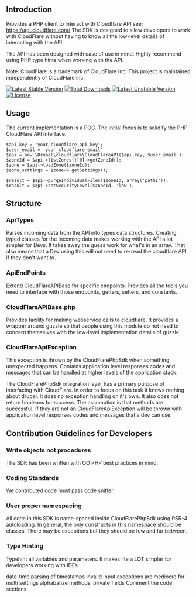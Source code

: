 ## Introduction

Provides a PHP client to interact with Cloudflare API see: https://api.cloudflare.com/
The SDK is designed to allow developers to work with CloudFlare without having 
to know all the low-level details of interacting with the API.

The API has been designed with ease of use in mind.  Highly recommend using 
PHP type hints when working with the API.  


Note: CloudFlare is a trademark of CloudFlare Inc.  This project is maintained independently of CloudFlare inc.

[![Latest Stable Version](https://poser.pugx.org/aweingarten/cloudflarephpsdk/v/stable)](https://packagist.org/packages/aweingarten/cloudflarephpsdk) [![Total Downloads](https://poser.pugx.org/aweingarten/cloudflarephpsdk/downloads)](https://packagist.org/packages/aweingarten/cloudflarephpsdk) [![Latest Unstable Version](https://poser.pugx.org/aweingarten/cloudflarephpsdk/v/unstable)](https://packagist.org/packages/aweingarten/cloudflarephpsdk) [![License](https://poser.pugx.org/aweingarten/cloudflarephpsdk/license)](https://packagist.org/packages/aweingarten/cloudflarephpsdk)


## Usage

The current implementation is a POC.   The initial focus is to solidify the PHP CloudFlare API interface.
```
$api_key = 'your_cloudflare_api_key';
$user_email = 'your_cloudflare_email'
$api = new \Drupal\cloudflare\CloudFlareAPI($api_key, $user_email );
$zoneId = $api->listZones()[0]->getZoneId();
$zone = $api->loadZone($zoneId);
$zone_settings = $zone-> getSettings();

$result = $api->purgeIndividualFiles($zoneId, array('path1'));
$result = $api->setSecurityLevel($zoneId, 'low');
```


## Structure

### ApiTypes
Parses incoming data from the API into types data structures.  Creating typed
classes for the incoming data makes working with the API a lot simpler for Devs.
It takes away the guess work for what's in an array.  That also means that a 
Dev using this will not need to re-read the cloudflare API if they don't want
to.  





### ApiEndPoints
Extend CloudFlareAPIBase for specific endpoints.  Provides all the tools you 
need to interface with those endpoints, getters, setters, and constants. 



### CloudFlareAPIBase.php
Provides facility for making webservice calls to cloudflare.  It provides a
wrapper around guzzle so that people using this module do not need to concern
themselves with the low-level implementation details of guzzle.

### CloudFlareApiException
This exception is thrown by the CloudFlarePhpSdk when something unexpected 
happens. Contains application level responses codes and messages that can be
handled at higher levels of the application stack. 

The CloudFlarePhpSdk integration layer has a primary purpose of interfacing
with CloudFlare. In order to focus on this task it knows nothing about drupal. 
It does no exception handling on it's own. It also does not return booleans for
success.  The assumption is that methods are successful.  If they are not an
CloudFlareApiException will be thrown with application level responses codes
and messages that a dev can use.

## Contribution Guidelines for Developers

### Write objects not procedures
The SDK has been written with OO PHP best practices in mind.

### Coding Standards
We contributed code must pass code sniffer.

### User proper namespacing
All code in this SDK is name-spaced inside CloudFlarePhpSdk using PSR-4 
autoloading. In general, the only constructs in this namespace should be 
classes.  There may be exceptions but they should be few and far between.

### Type Hinting
Typehint all variables and parameters.  It makes life a LOT simpler for 
developers working with IDEs.



date-time parsing of timestamps
invalid input exceptions are mediocre for multi settings
alphabatize methods, private fields Comment the code sections

